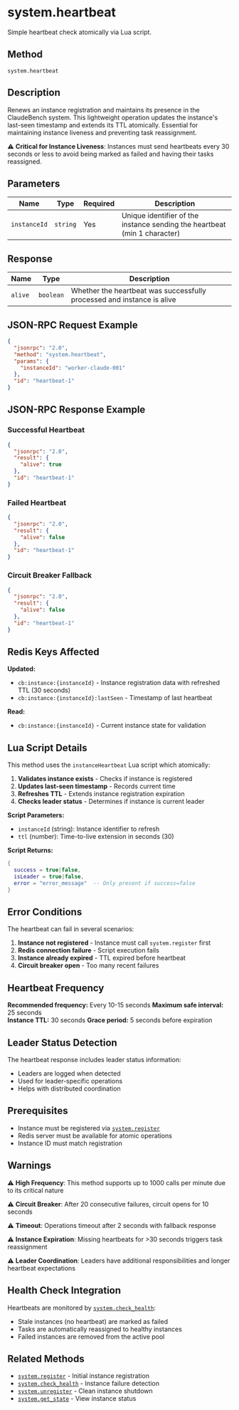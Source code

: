 # system.heartbeat

Simple heartbeat check atomically via Lua script.

## Method

`system.heartbeat`

## Description

Renews an instance registration and maintains its presence in the ClaudeBench system. This lightweight operation updates the instance's last-seen timestamp and extends its TTL atomically. Essential for maintaining instance liveness and preventing task reassignment.

⚠️ **Critical for Instance Liveness**: Instances must send heartbeats every 30 seconds or less to avoid being marked as failed and having their tasks reassigned.

## Parameters

| Name | Type | Required | Description |
|------|------|----------|-------------|
| `instanceId` | `string` | Yes | Unique identifier of the instance sending the heartbeat (min 1 character) |

## Response

| Name | Type | Description |
|------|------|-------------|
| `alive` | `boolean` | Whether the heartbeat was successfully processed and instance is alive |

## JSON-RPC Request Example

```json
{
  "jsonrpc": "2.0",
  "method": "system.heartbeat",
  "params": {
    "instanceId": "worker-claude-001"
  },
  "id": "heartbeat-1"
}
```

## JSON-RPC Response Example

### Successful Heartbeat
```json
{
  "jsonrpc": "2.0",
  "result": {
    "alive": true
  },
  "id": "heartbeat-1"
}
```

### Failed Heartbeat
```json
{
  "jsonrpc": "2.0",
  "result": {
    "alive": false
  },
  "id": "heartbeat-1"
}
```

### Circuit Breaker Fallback
```json
{
  "jsonrpc": "2.0",
  "result": {
    "alive": false
  },
  "id": "heartbeat-1"
}
```

## Redis Keys Affected

**Updated:**
- `cb:instance:{instanceId}` - Instance registration data with refreshed TTL (30 seconds)
- `cb:instance:{instanceId}:lastSeen` - Timestamp of last heartbeat

**Read:**
- `cb:instance:{instanceId}` - Current instance state for validation

## Lua Script Details

This method uses the `instanceHeartbeat` Lua script which atomically:

1. **Validates instance exists** - Checks if instance is registered
2. **Updates last-seen timestamp** - Records current time
3. **Refreshes TTL** - Extends instance registration expiration
4. **Checks leader status** - Determines if instance is current leader

**Script Parameters:**
- `instanceId` (string): Instance identifier to refresh
- `ttl` (number): Time-to-live extension in seconds (30)

**Script Returns:**
```lua
{
  success = true|false,
  isLeader = true|false,
  error = "error_message"  -- Only present if success=false
}
```

## Error Conditions

The heartbeat can fail in several scenarios:

1. **Instance not registered** - Instance must call `system.register` first
2. **Redis connection failure** - Script execution fails
3. **Instance already expired** - TTL expired before heartbeat
4. **Circuit breaker open** - Too many recent failures

## Heartbeat Frequency

**Recommended frequency:** Every 10-15 seconds
**Maximum safe interval:** 25 seconds  
**Instance TTL:** 30 seconds
**Grace period:** 5 seconds before expiration

## Leader Status Detection

The heartbeat response includes leader status information:
- Leaders are logged when detected
- Used for leader-specific operations
- Helps with distributed coordination

## Prerequisites

- Instance must be registered via [`system.register`](./register)
- Redis server must be available for atomic operations
- Instance ID must match registration

## Warnings

⚠️ **High Frequency**: This method supports up to 1000 calls per minute due to its critical nature

⚠️ **Circuit Breaker**: After 20 consecutive failures, circuit opens for 10 seconds

⚠️ **Timeout**: Operations timeout after 2 seconds with fallback response

⚠️ **Instance Expiration**: Missing heartbeats for >30 seconds triggers task reassignment

⚠️ **Leader Coordination**: Leaders have additional responsibilities and longer heartbeat expectations

## Health Check Integration

Heartbeats are monitored by [`system.check_health`](./check_health):
- Stale instances (no heartbeat) are marked as failed
- Tasks are automatically reassigned to healthy instances
- Failed instances are removed from the active pool

## Related Methods

- [`system.register`](./register) - Initial instance registration
- [`system.check_health`](./check_health) - Instance failure detection
- [`system.unregister`](./unregister) - Clean instance shutdown
- [`system.get_state`](./get_state) - View instance status